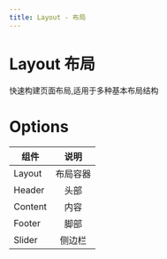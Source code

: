 ```yaml
---
title: Layout - 布局
---
```


# Layout 布局

快速构建页面布局,适用于多种基本布局结构

<ClientOnly>
  <layout-demo-1></layout-demo-1>
</ClientOnly>
<ClientOnly>
  <layout-demo-2></layout-demo-2>
</ClientOnly>
<ClientOnly>
  <layout-demo-3></layout-demo-3>
</ClientOnly>



# Options

| 组件        | 说明           | 
| ------------- |:-------------:| 
|  Layout     | 布局容器 | 
| Header   |   头部    |   
| Content   |   内容    |   
| Footer | 脚部      |   
|  Slider    | 侧边栏      | 
